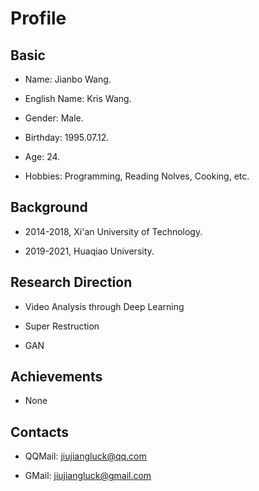 # Profile
## Basic
- Name: Jianbo Wang.

- English Name: Kris Wang.

- Gender: Male.

- Birthday: 1995.07.12.

- Age: 24.

- Hobbies: Programming, Reading Nolves, Cooking, etc.

## Background

- 2014-2018, Xi'an University of Technology.

- 2019-2021, Huaqiao University.

## Research Direction

- Video Analysis through Deep Learning

- Super Restruction

- GAN

## Achievements

- None

## Contacts

- QQMail: jiujiangluck@qq.com

- GMail: jiujiangluck@gmail.com



